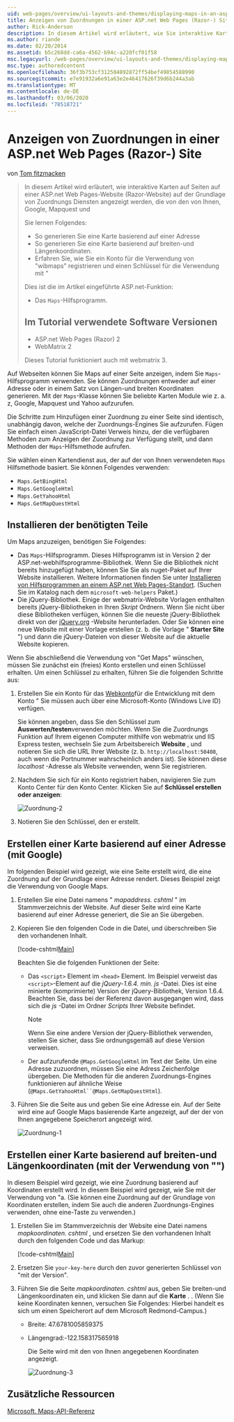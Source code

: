 ```yaml
---
uid: web-pages/overview/ui-layouts-and-themes/displaying-maps-in-an-aspnet-web-pages-site
title: Anzeigen von Zuordnungen in einer ASP.net Web Pages (Razor-) Site | Microsoft-Dokumentation
author: Rick-Anderson
description: In diesem Artikel wird erläutert, wie Sie interaktive Karten auf Seiten auf einer ASP.net Web Pages-Website (Razor-Website) auf der Grundlage von Zuordnungs Diensten anzeigen können
ms.author: riande
ms.date: 02/20/2014
ms.assetid: b5c268dd-ca6a-4562-b94c-a220fcf01f58
msc.legacyurl: /web-pages/overview/ui-layouts-and-themes/displaying-maps-in-an-aspnet-web-pages-site
msc.type: authoredcontent
ms.openlocfilehash: 36f3b753cf312504892872ff54bef49854588990
ms.sourcegitcommit: e7e91932a6e91a63e2e46417626f39d6b244a3ab
ms.translationtype: MT
ms.contentlocale: de-DE
ms.lasthandoff: 03/06/2020
ms.locfileid: "78518721"
---
```

# <a name="displaying-maps-in-an-aspnet-web-pages-razor-site"></a>Anzeigen von Zuordnungen in einer ASP.net Web Pages (Razor-) Site

von [Tom fitzmacken](https://github.com/tfitzmac)

> In diesem Artikel wird erläutert, wie interaktive Karten auf Seiten auf einer ASP.net Web Pages-Website (Razor-Website) auf der Grundlage von Zuordnungs Diensten angezeigt werden, die von den von Ihnen, Google, Mapquest und
> 
> Sie lernen Folgendes:
> 
> - So generieren Sie eine Karte basierend auf einer Adresse
> - So generieren Sie eine Karte basierend auf breiten-und Längenkoordinaten.
> - Erfahren Sie, wie Sie ein Konto für die Verwendung von "wibmaps" registrieren und einen Schlüssel für die Verwendung mit "
> 
> Dies ist die im Artikel eingeführte ASP.net-Funktion:
> 
> - Das `Maps`-Hilfsprogramm.
>   
> 
> ## <a name="software-versions-used-in-the-tutorial"></a>Im Tutorial verwendete Software Versionen
> 
> 
> - ASP.net Web Pages (Razor) 2
> - WebMatrix 2
>   
> 
> Dieses Tutorial funktioniert auch mit webmatrix 3.

Auf Webseiten können Sie Maps auf einer Seite anzeigen, indem Sie `Maps`-Hilfsprogramm verwenden. Sie können Zuordnungen entweder auf einer Adresse oder in einem Satz von Längen-und breiten Koordinaten generieren. Mit der `Maps`-Klasse können Sie beliebte Karten Module wie z. a. z, Google, Mapquest und Yahoo aufzurufen.

Die Schritte zum Hinzufügen einer Zuordnung zu einer Seite sind identisch, unabhängig davon, welche der Zuordnungs-Engines Sie aufzurufen. Fügen Sie einfach einen JavaScript-Datei Verweis hinzu, der die verfügbaren Methoden zum Anzeigen der Zuordnung zur Verfügung stellt, und dann Methoden der `Maps`-Hilfsmethode aufrufen.

Sie wählen einen Kartendienst aus, der auf der von Ihnen verwendeten `Maps` Hilfsmethode basiert. Sie können Folgendes verwenden:

- `Maps.GetBingHtml`
- `Maps.GetGoogleHtml`
- `Maps.GetYahooHtml`
- `Maps.GetMapQuestHtml`

## <a name="installing-the-pieces-you-need"></a>Installieren der benötigten Teile

Um Maps anzuzeigen, benötigen Sie Folgendes:

- Das `Maps`-Hilfsprogramm. Dieses Hilfsprogramm ist in Version 2 der ASP.net-webhilfsprogramme-Bibliothek. Wenn Sie die Bibliothek nicht bereits hinzugefügt haben, können Sie Sie als nuget-Paket auf Ihrer Website installieren. Weitere Informationen finden Sie unter [Installieren von Hilfsprogrammen an einem ASP.net Web Pages-Standort](https://go.microsoft.com/fwlink/?LinkId=252372). (Suchen Sie im Katalog nach dem `microsoft-web-helpers` Paket.)
- Die jQuery-Bibliothek. Einige der webmatrix-Website Vorlagen enthalten bereits jQuery-Bibliotheken in Ihren *Skript* Ordnern. Wenn Sie nicht über diese Bibliotheken verfügen, können Sie die neueste jQuery-Bibliothek direkt von der [jQuery.org](http://jQuery.org) -Website herunterladen. Oder Sie können eine neue Website mit einer Vorlage erstellen (z. b. die Vorlage " **Starter Site** ") und dann die jQuery-Dateien von dieser Website auf die aktuelle Website kopieren.

Wenn Sie abschließend die Verwendung von "Get Maps" wünschen, müssen Sie zunächst ein (freies) Konto erstellen und einen Schlüssel erhalten. Um einen Schlüssel zu erhalten, führen Sie die folgenden Schritte aus:

1. Erstellen Sie ein Konto für das [Webkonto](https://www.microsoft.com/maps/developers/web.aspx)für die Entwicklung mit dem Konto " Sie müssen auch über eine Microsoft-Konto (Windows Live ID) verfügen.

    Sie können angeben, dass Sie den Schlüssel zum **Auswerten/testen**verwenden möchten. Wenn Sie die Zuordnungs Funktion auf Ihrem eigenen Computer mithilfe von webmatrix und IIS Express testen, wechseln Sie zum Arbeitsbereich **Website** , und notieren Sie sich die URL Ihrer Website (z. b. `http://localhost:50408`, auch wenn die Portnummer wahrscheinlich anders ist). Sie können diese *localhost* -Adresse als Website verwenden, wenn Sie registrieren.
2. Nachdem Sie sich für ein Konto registriert haben, navigieren Sie zum Konto Center für den Konto Center. Klicken Sie auf **Schlüssel erstellen oder anzeigen**:

    ![Zuordnung-2](displaying-maps-in-an-aspnet-web-pages-site/_static/image1.png)
3. Notieren Sie den Schlüssel, den er erstellt.

## <a name="creating-a-map-based-on-an-address-using-google"></a>Erstellen einer Karte basierend auf einer Adresse (mit Google)

Im folgenden Beispiel wird gezeigt, wie eine Seite erstellt wird, die eine Zuordnung auf der Grundlage einer Adresse rendert. Dieses Beispiel zeigt die Verwendung von Google Maps.

1. Erstellen Sie eine Datei namens " *mapaddress. cshtml* " im Stammverzeichnis der Website. Auf dieser Seite wird eine Karte basierend auf einer Adresse generiert, die Sie an Sie übergeben.
2. Kopieren Sie den folgenden Code in die Datei, und überschreiben Sie den vorhandenen Inhalt.

    [!code-cshtml[Main](displaying-maps-in-an-aspnet-web-pages-site/samples/sample1.cshtml)]

    Beachten Sie die folgenden Funktionen der Seite:

    - Das `<script>` Element im `<head>` Element. Im Beispiel verweist das `<script>`-Element auf die *jQuery-1.6.4. min. js* -Datei. Dies ist eine minierte (komprimierte) Version der jQuery-Bibliothek, Version 1.6.4. Beachten Sie, dass bei der Referenz davon ausgegangen wird, dass sich die *js* -Datei im Ordner *Scripts* Ihrer Website befindet. 

        > [!NOTE]
        > Wenn Sie eine andere Version der jQuery-Bibliothek verwenden, stellen Sie sicher, dass Sie ordnungsgemäß auf diese Version verweisen.
    - Der aufzurufende `@Maps.GetGoogleHtml` im Text der Seite. Um eine Adresse zuzuordnen, müssen Sie eine Adress Zeichenfolge übergeben. Die Methoden für die anderen Zuordnungs-Engines funktionieren auf ähnliche Weise (`@Maps.GetYahooHtml``@Maps.GetMapQuestHtml`).
3. Führen Sie die Seite aus und geben Sie eine Adresse ein. Auf der Seite wird eine auf Google Maps basierende Karte angezeigt, auf der der von Ihnen angegebene Speicherort angezeigt wird.

     ![Zuordnung-1](displaying-maps-in-an-aspnet-web-pages-site/_static/image2.png)

## <a name="creating-a-map-based-on-latitude-and-longitude-coordinates-using-bing"></a>Erstellen einer Karte basierend auf breiten-und Längenkoordinaten (mit der Verwendung von "")

In diesem Beispiel wird gezeigt, wie eine Zuordnung basierend auf Koordinaten erstellt wird. In diesem Beispiel wird gezeigt, wie Sie mit der Verwendung von "a. (Sie können eine Zuordnung auf der Grundlage von Koordinaten erstellen, indem Sie auch die anderen Zuordnungs-Engines verwenden, ohne eine-Taste zu verwenden.)

1. Erstellen Sie im Stammverzeichnis der Website eine Datei namens *mapkoordinaten. cshtml* , und ersetzen Sie den vorhandenen Inhalt durch den folgenden Code und das Markup:

    [!code-cshtml[Main](displaying-maps-in-an-aspnet-web-pages-site/samples/sample2.cshtml)]
2. Ersetzen Sie `your-key-here` durch den zuvor generierten Schlüssel von "mit der Version".
3. Führen Sie die Seite *mapkoordinaten. cshtml* aus, geben Sie breiten-und Längenkoordinaten ein, und klicken Sie dann auf die **Karte** . . (Wenn Sie keine Koordinaten kennen, versuchen Sie Folgendes: Hierbei handelt es sich um einen Speicherort auf dem Microsoft Redmond-Campus.)

   - Breite: 47.6781005859375
   - Längengrad:-122.158317565918

     Die Seite wird mit den von Ihnen angegebenen Koordinaten angezeigt.

     ![Zuordnung-3](displaying-maps-in-an-aspnet-web-pages-site/_static/image3.png)

<a id="Additional_Resources"></a>
## <a name="additional-resources"></a>Zusätzliche Ressourcen

[Microsoft. Maps-API-Referenz](https://msdn.microsoft.com/library/gg427611.aspx)
